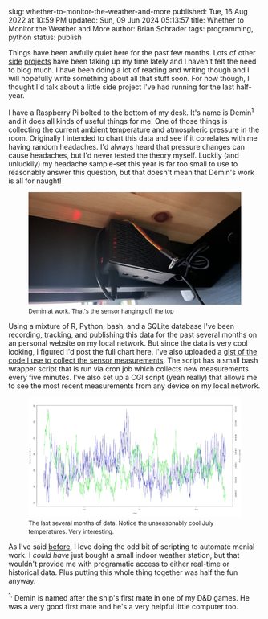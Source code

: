 slug: whether-to-monitor-the-weather-and-more
published: Tue, 16 Aug 2022 at 10:59 PM
updated: Sun, 09 Jun 2024 05:13:57 
title: Whether to Monitor the Weather and More
author: Brian Schrader
tags: programming, python
status: publish

Things have been awfully quiet here for the past few months. Lots of other [side](/archive/the-simple-joy-of-learning-to-play-piano/) [projects](/archive/bibliography) have been taking up my time lately and I haven't felt the need to blog much. I have been doing a lot of reading and writing though and I will hopefully write something about all that stuff soon. For now though, I thought I'd talk about a little side project I've had running for the last half-year.

I have a Raspberry Pi bolted to the bottom of my desk. It's name is Demin<sup>1</sup> and it does all kinds of useful things for me. One of those things is collecting the current ambient temperature and atmospheric pressure in the room. Originally I intended to chart this data and see if it correlates with me having random headaches. I'd always heard that pressure changes can cause headaches, but I'd never tested the theory myself. Luckily (and unluckily) my headache sample-set this year is far too small to use to reasonably answer this question, but that doesn't mean that Demin's work is all for naught!

<figure class="text-center">
<img class="image-center" alt="My Personal Assistant" src="/images/blog/demin.jpg" />
<figcaption><small>Demin at work. That's the sensor hanging off the top</small></figcaption>
</figure>

Using a mixture of R, Python, bash, and a SQLite database I've been recording, tracking, and publishing this data for the past several months on an personal website on my local network. But since the data is very cool looking, I figured I'd post the full chart here. I've also uploaded a [gist of the code I use to collect the sensor measurements](https://gist.github.com/Sonictherocketman/ddf3315eaf9c979bf7341400359722ec#file-take-reading-py). The script has a small bash wrapper script that is run via cron job which collects new measurements every five minutes. I've also set up a CGI script (yeah really) that allows me to see the most recent measurements from any device on my local network.

<figure class="text-center">
<img class="image-center" alt="My Weather History" src="/images/blog/readings.jpg" />
<figcaption><small>The last several months of data. Notice the unseasonably cool July temperatures. Very interesting.</small></figcaption>
</figure>

As I've said [before](/archive/take-a-break-script-something/), I love doing the odd bit of scripting to automate menial work. I *could have* just bought a small indoor weather station, but that wouldn't provide me with programatic access to either real-time or historical data. Plus putting this whole thing together was half the fun anyway.


<div class="footnote">
    <sup>1.</sup> Demin is named after the ship's first mate in one of my D&amp;D games. He was a very good first mate and he's a very helpful little computer too.
</div>
